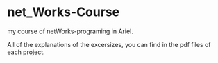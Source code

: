 # net_Works-Course
my course of netWorks-programing in Ariel.

All of the explanations of the excersizes, you can find in the pdf files of each project.
